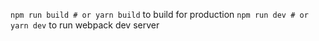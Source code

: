 `npm run build # or yarn build` to build for production
`npm run dev # or yarn dev` to run webpack dev server